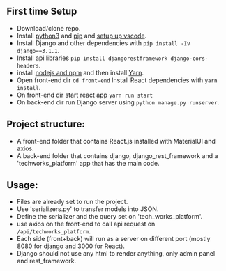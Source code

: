 ## First time Setup

- Download/clone repo.
- Install [python3]('https://www.google.com/url?sa=t&rct=j&q=&esrc=s&source=web&cd=&cad=rja&uact=8&ved=2ahUKEwjS3sGu3uX3AhUFIcUKHQulCKwQFnoECAUQAQ&url=https%3A%2F%2Fphoenixnap.com%2Fkb%2Fhow-to-install-python-3-windows&usg=AOvVaw3jsOWttzNHMoKMfRTA3qNM') and [pip]('https://www.google.com/url?sa=t&rct=j&q=&esrc=s&source=web&cd=&cad=rja&uact=8&ved=2ahUKEwj0uafY3eX3AhWHhv0HHZiQC18QFnoECBAQAQ&url=https%3A%2F%2Fwww.geeksforgeeks.org%2Fhow-to-install-pip-on-windows%2F&usg=AOvVaw2bxbboPBImS9cK6iIBynss') and [setup up vscode]('https://www.pylenin.com/blogs/install-vscode-for-python3/').
- Install Django and other dependencies with `pip install -Iv django==3.1.1`.
- Install api libraries `pip install djangorestframework django-cors-headers`.
- install [nodejs and npm]('https://www.google.com/url?sa=t&rct=j&q=&esrc=s&source=web&cd=&cad=rja&uact=8&ved=2ahUKEwiPypu53-X3AhWXD-wKHQLrAb8QFnoECA4QAw&url=https%3A%2F%2Fphoenixnap.com%2Fkb%2Finstall-node-js-npm-on-windows&usg=AOvVaw3VdOBLmIpQCg4BdlkrEvBM) and then install [Yarn]('https://phoenixnap.com/kb/yarn-windows').
- Open front-end dir `cd front-end` Install React dependencies with `yarn install`. 
- On front-end dir start react app `yarn run start`
- On back-end dir run Django server using `python manage.py runserver`.

## Project structure:

- A front-end folder that contains React.js installed with MaterialUI and axios.
- A back-end folder that contains django, django_rest_framework and a 'techworks_platform' app that has the main code.

## Usage:

- Files are already set to run the project.
- Use 'serializers.py' to transfer models into JSON.
- Define the serializer and the query set on 'tech_works_platform'.
- use axios on the front-end to call api request on `/api/techworks_platform`.
- Each side (front+back) will run as a server on different port (mostly 8080 for django and 3000 for React).
- Django should not use any html to render anything, only admin panel and rest_framework.
